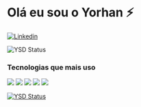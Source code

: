 <h1>Olá eu sou o Yorhan ⚡</h1> 

[![Linkedin](https://img.shields.io/badge/LinkedIn-0077B5?style=for-the-badge&logo=linkedin&logoColor=white)](https://www.linkedin.com/in/yorhan-david-8a4a20210/)

![YSD Status](https://github-readme-stats.vercel.app/api?username=YorhanSD&show_icons=true&theme=dracula)

### Tecnologias que mais uso

![](https://img.shields.io/badge/Unity-100000?style=for-the-badge&logo=unity&logoColor=white)
![](https://img.shields.io/badge/C%23-239120?style=for-the-badge&logo=c-sharp&logoColor=white)
![](https://img.shields.io/badge/HTML5-E34F26?style=for-the-badge&logo=html5&logoColor=white)
![](https://img.shields.io/badge/CSS3-1572B6?style=for-the-badge&logo=css3&logoColor=white)
![](https://img.shields.io/badge/JavaScript-323330?style=for-the-badge&logo=javascript&logoColor=F7DF1E)

[![YSD Status](https://github-readme-stats.vercel.app/api/top-langs/?username=YorhanSD&layout=compact)](https://github.com/anuraghazra/github-readme-stats)

